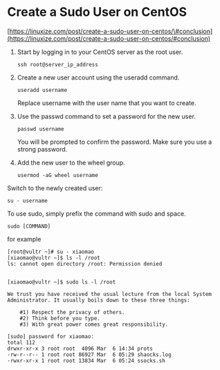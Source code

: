 # Create a Sudo User on CentOS

[https://linuxize.com/post/create-a-sudo-user-on-centos/\#conclusion](https://linuxize.com/post/create-a-sudo-user-on-centos/#conclusion)

1. Start by logging in to your CentOS server as the root user.

   ```text
   ssh root@server_ip_address
   ```

2. Create a new user account using the useradd command.

   ```text
   useradd username
   ```

   Replace username with the user name that you want to create.

3. Use the passwd command to set a password for the new user.

   ```text
   passwd username
   ```

   You will be prompted to confirm the password. Make sure you use a strong password.

4. Add the new user to the wheel group.

   ```text
   usermod -aG wheel username
   ```

Switch to the newly created user:

```text
su - username
```

To use sudo, simply prefix the command with sudo and space.

```text
sudo [COMMAND]
```

for example

```text
[root@vultr ~]# su - xiaomao
[xiaomao@vultr ~]$ ls -l /root
ls: cannot open directory /root: Permission denied


[xiaomao@vultr ~]$ sudo ls -l /root

We trust you have received the usual lecture from the local System
Administrator. It usually boils down to these three things:

    #1) Respect the privacy of others.
    #2) Think before you type.
    #3) With great power comes great responsibility.

[sudo] password for xiaomao:
total 112
drwxr-xr-x 3 root root  4096 Mar  6 14:34 prots
-rw-r--r-- 1 root root 86927 Mar  6 05:29 shaocks.log
-rwxr-xr-x 1 root root 13834 Mar  6 05:24 ssocks.sh
```

